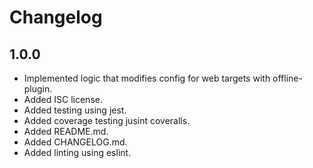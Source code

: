 # Changelog

## 1.0.0
- Implemented logic that modifies config for web targets with offline-plugin.
- Added ISC license.
- Added testing using jest.
- Added coverage testing jusint coveralls.
- Added README.md.
- Added CHANGELOG.md.
- Added linting using eslint.
